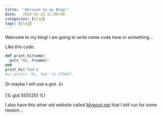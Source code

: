 ```yaml
---
title:  "Welcome to my Blog!"
date:   2016-02-23 22:08:00
categories: [blog]
tags: [blog]
---
```

Welcome to my blog! I am going to write come code here or something...

Like this code: 

``` ruby
def print_hi(name)
  puts "Hi, #{name}"
end
print_hi('Tom')
#=> prints 'Hi, Tom' to STDOUT.
```

Or maybe I will use a gist. :+1:

{% gist 5555251 %}

I also have this other old website called [Mywoot.net][mywoot] that I still run for some reason...

[mywoot]:      http://mywoot.net
